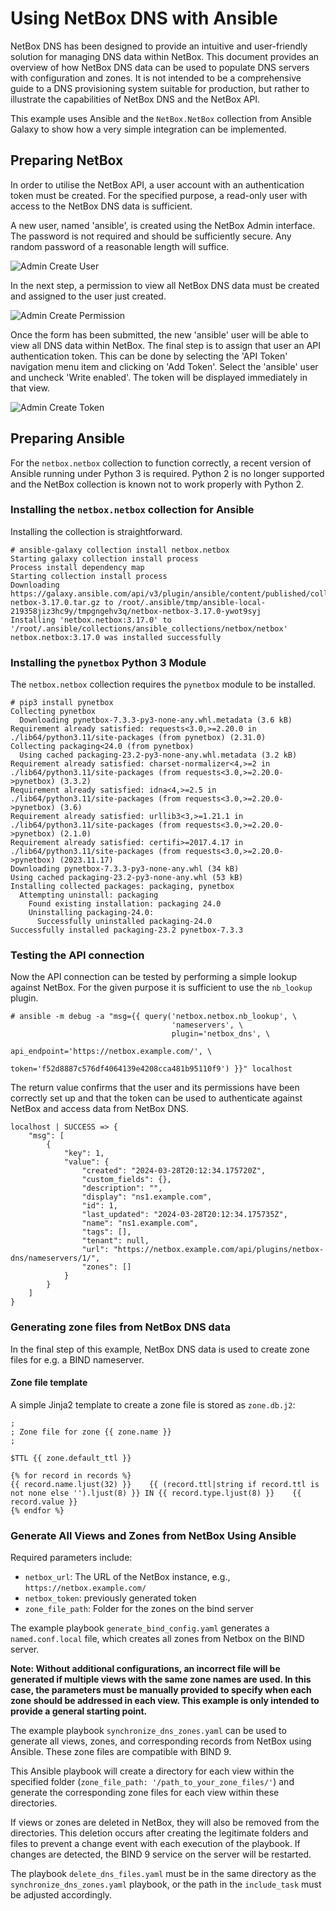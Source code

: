 # Using NetBox DNS with Ansible
NetBox DNS has been designed to provide an intuitive and user-friendly solution for managing DNS data within NetBox. This document provides an overview of how NetBox DNS data can be used to populate DNS servers with configuration and zones. It is not intended to be a comprehensive guide to a DNS provisioning system suitable for production, but rather to illustrate the capabilities of NetBox DNS and the NetBox API.

This example uses Ansible and the `NetBox.NetBox` collection from Ansible Galaxy to show how a very simple integration can be implemented.

## Preparing NetBox
In order to utilise the NetBox API, a user account with an authentication token must be created. For the specified purpose, a read-only user with access to the NetBox DNS data is sufficient.

A new user, named 'ansible', is created using the NetBox Admin interface. The password is not required and should be sufficiently secure. Any random password of a reasonable length will suffice.

![Admin Create User](images/AdminCreateUser.png)

In the next step, a permission to view all NetBox DNS data must be created and assigned to the user just created.

![Admin Create Permission](images/AdminCreatePermission.png)

Once the form has been submitted, the new 'ansible' user will be able to view all DNS data within NetBox. The final step is to assign that user an API authentication token. This can be done by selecting the 'API Token' navigation menu item and clicking on 'Add Token'. Select the 'ansible' user and uncheck 'Write enabled'. The token will be displayed immediately in that view.

![Admin Create Token](images/AdminCreateToken.png)

## Preparing Ansible
For the `netbox.netbox` collection to function correctly, a recent version of Ansible running under Python 3 is required. Python 2 is no longer supported and the NetBox collection is known not to work properly with Python 2.

### Installing the `netbox.netbox` collection for Ansible
Installing the collection is straightforward.

```
# ansible-galaxy collection install netbox.netbox
Starting galaxy collection install process
Process install dependency map
Starting collection install process
Downloading https://galaxy.ansible.com/api/v3/plugin/ansible/content/published/collections/artifacts/netbox-netbox-3.17.0.tar.gz to /root/.ansible/tmp/ansible-local-219358jiz3hc9y/tmpgngehv3q/netbox-netbox-3.17.0-ywot9syj
Installing 'netbox.netbox:3.17.0' to '/root/.ansible/collections/ansible_collections/netbox/netbox'
netbox.netbox:3.17.0 was installed successfully
```

### Installing the `pynetbox` Python 3 Module
The `netbox.netbox` collection requires the `pynetbox` module to be installed.

```
# pip3 install pynetbox
Collecting pynetbox
  Downloading pynetbox-7.3.3-py3-none-any.whl.metadata (3.6 kB)
Requirement already satisfied: requests<3.0,>=2.20.0 in ./lib64/python3.11/site-packages (from pynetbox) (2.31.0)
Collecting packaging<24.0 (from pynetbox)
  Using cached packaging-23.2-py3-none-any.whl.metadata (3.2 kB)
Requirement already satisfied: charset-normalizer<4,>=2 in ./lib64/python3.11/site-packages (from requests<3.0,>=2.20.0->pynetbox) (3.3.2)
Requirement already satisfied: idna<4,>=2.5 in ./lib64/python3.11/site-packages (from requests<3.0,>=2.20.0->pynetbox) (3.6)
Requirement already satisfied: urllib3<3,>=1.21.1 in ./lib64/python3.11/site-packages (from requests<3.0,>=2.20.0->pynetbox) (2.1.0)
Requirement already satisfied: certifi>=2017.4.17 in ./lib64/python3.11/site-packages (from requests<3.0,>=2.20.0->pynetbox) (2023.11.17)
Downloading pynetbox-7.3.3-py3-none-any.whl (34 kB)
Using cached packaging-23.2-py3-none-any.whl (53 kB)
Installing collected packages: packaging, pynetbox
  Attempting uninstall: packaging
    Found existing installation: packaging 24.0
    Uninstalling packaging-24.0:
      Successfully uninstalled packaging-24.0
Successfully installed packaging-23.2 pynetbox-7.3.3
```

### Testing the API connection
Now the API connection can be tested by performing a simple lookup against NetBox. For the given purpose it is sufficient to use the `nb_lookup` plugin.

```
# ansible -m debug -a "msg={{ query('netbox.netbox.nb_lookup', \
                                    'nameservers', \
                                    plugin='netbox_dns', \
                                    api_endpoint='https://netbox.example.com/', \
                                    token='f52d8887c576df4064139e4208cca481b95110f9') }}" localhost
```
The return value confirms that the user and its permissions have been correctly set up and that the token can be used to authenticate against NetBox and access data from NetBox DNS.

```
localhost | SUCCESS => {
    "msg": [
        {
            "key": 1,
            "value": {
                "created": "2024-03-28T20:12:34.175720Z",
                "custom_fields": {},
                "description": "",
                "display": "ns1.example.com",
                "id": 1,
                "last_updated": "2024-03-28T20:12:34.175735Z",
                "name": "ns1.example.com",
                "tags": [],
                "tenant": null,
                "url": "https://netbox.example.com/api/plugins/netbox-dns/nameservers/1/",
                "zones": []
            }
        }
    ]
}
```

### Generating zone files from NetBox DNS data
In the final step of this example, NetBox DNS data is used to create zone files for e.g. a BIND nameserver.

#### Zone file template
A simple Jinja2 template to create a zone file is stored as `zone.db.j2`:

```
;
; Zone file for zone {{ zone.name }}
;

$TTL {{ zone.default_ttl }}

{% for record in records %}
{{ record.name.ljust(32) }}    {{ (record.ttl|string if record.ttl is not none else '').ljust(8) }} IN {{ record.type.ljust(8) }}    {{ record.value }}
{% endfor %}
```

### Generate All Views and Zones from NetBox Using Ansible

Required parameters include:

- `netbox_url`: The URL of the NetBox instance, e.g., `https://netbox.example.com/`
- `netbox_token`: previously generated token
- `zone_file_path`: Folder for the zones on the bind server

The example playbook `generate_bind_config.yaml` generates a `named.conf.local` file, which creates all zones from Netbox on the BIND server.

**Note: Without additional configurations, an incorrect file will be generated if multiple views with the same zone names are used. In this case, the parameters must be manually provided to specify when each zone should be addressed in each view. This example is only intended to provide a general starting point.**

The example playbook `synchronize_dns_zones.yaml` can be used to generate all views, zones, and corresponding records from NetBox using Ansible. These zone files are compatible with BIND 9.

This Ansible playbook will create a directory for each view within the specified folder (`zone_file_path: '/path_to_your_zone_files/'`) and generate the corresponding zone files for each view within these directories.

If views or zones are deleted in NetBox, they will also be removed from the directories. This deletion occurs after creating the legitimate folders and files to prevent a change event with each execution of the playbook. If changes are detected, the BIND 9 service on the server will be restarted.

The playbook `delete_dns_files.yaml` must be in the same directory as the `synchronize_dns_zones.yaml` playbook, or the path in the `include_task` must be adjusted accordingly.

